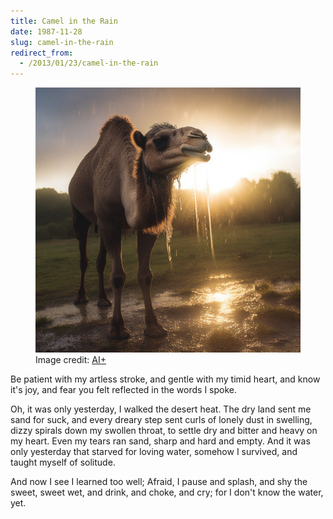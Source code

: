 ```yaml
---
title: Camel in the Rain
date: 1987-11-28
slug: camel-in-the-rain
redirect_from:
  - /2013/01/23/camel-in-the-rain
---
```


<figure><img alt="camel in rain" src="assets/camel-in-rain.jpg" /><figcaption>Image credit: <a href="ai-art">AI+</a></figcaption></figure>

<p class="poetry">Be patient with my artless stroke,
and gentle with my timid heart,
and know it's joy, and fear you felt
reflected in the words I spoke.

Oh, it was only yesterday,
I walked the desert heat.
The dry land sent me sand for suck,
and every dreary step
sent curls of lonely dust
in swelling, dizzy spirals
down my swollen throat,
to settle dry and bitter
and heavy on my heart.
Even my tears ran sand,
sharp and hard and empty.
And it was only yesterday
that starved for loving water,
somehow I survived,
and taught myself of solitude.

And now I see I learned too well;
Afraid, I pause and splash,
and shy the sweet, sweet wet,
and drink, and choke, and cry;
for I don't know the water, yet.</p>